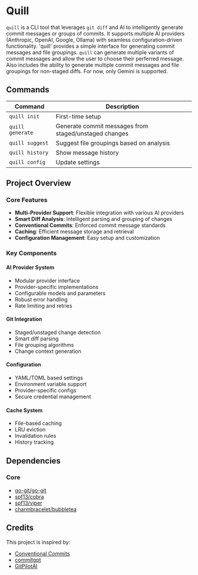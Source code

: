 # Quill

`quill` is a CLI tool that leverages `git diff` and AI to intelligently generate commit messages or groups of commits. It supports multiple AI providers (Anthropic, OpenAI, Google, Ollama) with seamless configuration-driven functionality. 'quill' provides a simple interface for generating commit messages and file groupings. `quill` can generate multiple variants of commit messages and allow the user to choose their perferred message. Also includes the ability to generate multiple commit messages and file groupings for non-staged diffs. For now, only Gemini is supported. 

## Commands
| Command | Description |
|---------|-------------|
| `quill init` | First-time setup |
| `quill generate ` | Generate commit messages from staged/unstaged changes |
| `quill suggest` | Suggest file groupings based on analysis |
| `quill history` | Show message history |
| `quill config` | Update settings |

## Project Overview

### Core Features
- **Multi-Provider Support**: Flexible integration with various AI providers
- **Smart Diff Analysis**: Intelligent parsing and grouping of changes
- **Conventional Commits**: Enforced commit message standards
- **Caching**: Efficient message storage and retrieval
- **Configuration Management**: Easy setup and customization

### Key Components

#### AI Provider System
- Modular provider interface
- Provider-specific implementations
- Configurable models and parameters
- Robust error handling
- Rate limiting and retries

#### Git Integration
- Staged/unstaged change detection
- Smart diff parsing
- File grouping algorithms
- Change context generation

#### Configuration
- YAML/TOML based settings
- Environment variable support
- Provider-specific configs
- Secure credential management

#### Cache System
- File-based caching
- LRU eviction
- Invalidation rules
- History tracking

## Dependencies

### Core
- [go-git/go-git](https://github.com/go-git/go-git)
- [spf13/cobra](https://github.com/spf13/cobra)
- [spf13/viper](https://github.com/spf13/viper)
- [charmbracelet/bubbletea](https://github.com/charmbracelet/bubbletea)

## Credits
This project is inspired by:
- [Conventional Commits](https://www.conventionalcommits.org)
- [commitgpt](https://github.com/RomanHotsiy/commitgpt)
- [GitPilotAI](https://github.com/ksred/GitPilotAI)
